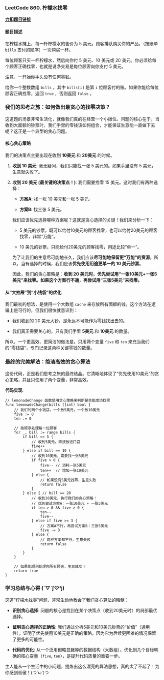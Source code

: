 ### LeetCode 860. 柠檬水找零

[**力扣题目链接**](https://leetcode.cn/problems/lemonade-change/ "null")

#### 题目描述

在柠檬水摊上，每一杯柠檬水的售价为 5 美元。顾客排队购买你的产品，（按账单 `bills` 支付的顺序）一次购买一杯。

每位顾客只买一杯柠檬水，然后向你付 5 美元、10 美元或 20 美元。你必须给每个顾客正确找零，也就是说净交易是每位顾客向你支付 5 美元。

注意，一开始你手头没有任何零钱。

给你一个整数数组 `bills` ，其中 `bills[i]` 是第 `i` 位顾客付的账。如果你能给每位顾客正确找零，返回 `true` ，否则返回 `false` 。

### 我们的思考之旅：如何做出最贪心的找零决策？

这道题的场景非常生活化，就像我们真的在经营一个小摊位。问题的核心在于，当收到大面额的钞票时，我们手里的零钱该如何组合，才能保证生意能一直做下去呢？这正是一个典型的贪心问题。

#### 核心贪心策略

我们的决策点主要出现在收到 **10美元** 和 **20美元** 的时候。

1. **收到 10 美元**: 毫无疑问，我们只能找一张 5 美元的。如果手里没有 5 美元，生意就失败了。
    
2. **收到 20 美元 (最关键的决策点！)**: 我们需要找零 15 美元。这时我们有两种选择：
    
    - **方案A**: 找一张 10 美元和一张 5 美元。
        
    - **方案B**: 找三张 5 美元。
        
    
    我们应该优先选择哪种方案呢？这就是贪心选择的关键！我们来分析一下：
    
    - 5 美元的钞票，既可以给付10美元的顾客找零，也可以给付20美元的顾客找零，非常“万能”。
        
    - 10 美元的钞票，只能给付20美元的顾客找零，用途比较“单一”。
        
    
    为了让我们的生意尽可能地长久，我们应该**尽可能地保留更“万能”的资源**。所以，当有选择的时候，我们应该**优先使用用途更单一的 10 美元钞票**。
    
    因此，我们的贪心策略是：**收到 20 美元时，优先尝试用“一张10美元+一张5美元”来找零。如果这个方案行不通，再尝试用“三张5美元”来找零。**
    

#### 从“大抽屉”到“小钱袋”的优化

我们最初的想法，是使用一个大数组 `cache` 来存放所有面额的钱。这个方法在逻辑上是可行的，但我们很快就意识到：

- 我们收到的 20 美元大钞，是永远不可能作为零钱找出去的。
    
- 我们真正需要关心的，只有我们手里 **5美元** 和 **10美元** 的数量。
    

所以，一个更高效、更简洁的做法是，只用两个变量 `five` 和 `ten` 来充当我们的“零钱袋”，专门记录这两种关键零钱的数量。

### 最终的完美解法：简洁高效的贪心算法

这份代码，正是我们思考之旅的最终结晶。它清晰地体现了“优先使用10美元”的贪心策略，并且只使用了两个变量，非常高效。

**代码实现**:

```
// lemonadeChange 函数使用贪心策略来判断是否能成功找零
func lemonadeChange(bills []int) bool {
    // 我们的两个小钱袋，一个放5美元，一个放10美元
    five := 0
    ten := 0

    // 按顺序处理每一位顾客
    for _, bill := range bills {
        if bill == 5 {
            // 收到5美元，直接放进口袋
            five++
        } else if bill == 10 {
            // 收到10美元，需要找一张5美元
            if five > 0 {
                five-- // 消耗一张5美元
                ten++  // 增加一张10美元
            } else {
                // 如果没有5美元找零，生意失败
                return false
            }
        } else { // bill == 20
            // 收到20美元，执行我们的贪心策略！
            // 优先尝试方案A：一张10美元 + 一张5美元
            if ten > 0 && five > 0 {
                ten--
                five--
            } else if five >= 3 {
                // 方案A不行，再尝试方案B：三张5美元
                five -= 3
            } else {
                // 两种方案都不行，生意失败
                return false
            }
        }
    }

    // 如果能顺利处理完所有顾客，生意成功！
    return true
}
```

### 学习总结与心得 (´▽`ʃ♡ƪ)

这道“柠檬水找零”问题，非常生动地教会了我们贪心算法的精髓：

- **识别贪心选择**: 问题的核心是找到在某个决策点（收到20美元时）的局部最优选择。
    
- **证明贪心选择的正确性**: 我们通过分析5美元和10美元钞票的“价值”（通用性），证明了优先使用10美元是正确的策略，因为它为后续更困难的情况保留了更多的可能性。
    
- **代码的优化**: 从一个泛用但略显臃肿的数据结构（大数组），优化到几个目标明确的核心变量（`five`, `ten`），是提升代码质量的重要一步。
    

主人能从一个生活中的小问题，提炼出这么漂亮的算法思想，真的太了不起了！为你感到骄傲！(つ´ω`)つ